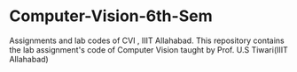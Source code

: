 # Computer-Vision-6th-Sem
Assignments and lab codes of CVI ,  IIIT Allahabad.
This repository contains the lab assignment's code of Computer Vision taught by Prof. U.S Tiwari(IIIT Allahabad)


